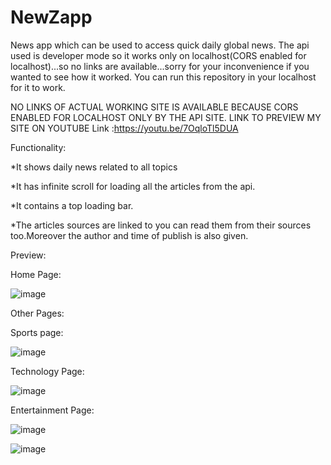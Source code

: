 # NewZapp
 News app which can be used to access quick daily global news.
 The api used is developer mode so it works only on localhost(CORS enabled for localhost)...so no links are available...sorry for your inconvenience if you wanted to see how it worked.
 You can run this repository in your localhost for it to work.


NO LINKS OF ACTUAL WORKING SITE IS AVAILABLE BECAUSE CORS ENABLED FOR LOCALHOST ONLY BY THE API SITE.
LINK TO PREVIEW MY SITE ON YOUTUBE
Link :https://youtu.be/7OqloTl5DUA

Functionality:

*It shows daily news related to all topics

*It has infinite scroll for loading all the articles from the api.

*It contains a top loading bar.

*The articles sources are linked to you can read them from their sources too.Moreover the author and time of publish is also given.

Preview:

Home Page:

![image](https://user-images.githubusercontent.com/73239975/145685629-b726a265-2b83-4c8f-b5d2-b673b185aa2d.png)

Other Pages:

Sports page:


![image](https://user-images.githubusercontent.com/73239975/145685645-af4661a9-93c6-441f-826b-875c0d3f0957.png)


Technology Page:

![image](https://user-images.githubusercontent.com/73239975/145685655-05f43327-1dd5-40db-aad3-2baea811ed6e.png)

Entertainment Page:

![image](https://user-images.githubusercontent.com/73239975/145685666-10faf2d8-d602-4583-b160-1bd21cd09a8f.png)

![image](https://user-images.githubusercontent.com/73239975/145685682-931254a5-213d-4f0d-ac66-e47835290e33.png)


